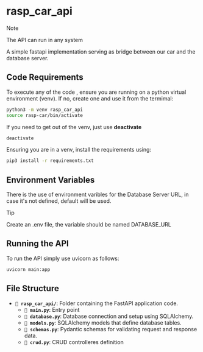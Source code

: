 # rasp_car_api
> [!NOTE]
> The API can run in any system

A simple fastapi implementation serving as bridge between our car and the database server. 
## Code Requirements 
To execute any of the code , ensure you are running on a python virtual environment (venv). If no, create one and use it from the termimal: 
```bash
python3 -m venv rasp_car_api
source rasp-car/bin/activate
```

If you need to get out of the venv, just use __deactivate__
```bash
deactivate
```

Ensuring you are in a venv, install the requirements using: 
```bash
pip3 install -r requirements.txt
```

## Environment Variables
There is the use of environment varibles for the Database Server URL, in case it's not defined, default will be used. 
> [!TIP]
> Create an .env file, the variable should be named DATABASE_URL

## Running the API

To run the API simply use uvicorn as follows: 

```bash
uvicorn main:app
```

## File Structure
- **`📂 rasp_car_api/`**: Folder containing the FastAPI application code.
  - **`📄 main.py`**: Entry point
  - **`📄 database.py`**: Database connection and setup using SQLAlchemy.
  - **`📄 models.py`**: SQLAlchemy models that define database tables.
  - **`📄 schemas.py`**: Pydantic schemas for validating request and response data.
  - **`📄 crud.py`**: CRUD controlleres definition



